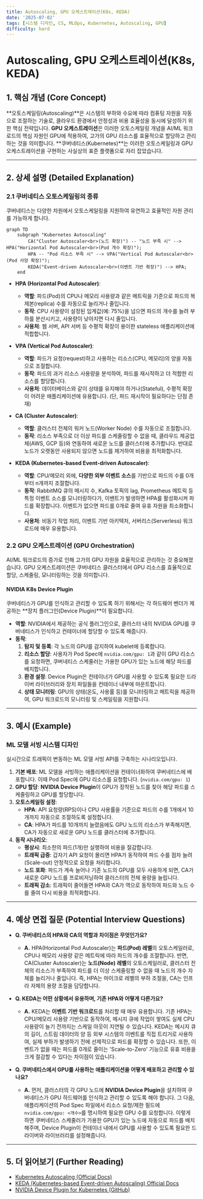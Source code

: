 ```yaml
---
title: Autoscaling, GPU 오케스트레이션(K8s, KEDA)
date: '2025-07-02'
tags: [시스템 디자인, CS, MLOps, Kubernetes, Autoscaling, GPU]
difficulty: hard
---
```


# Autoscaling, GPU 오케스트레이션(K8s, KEDA)

## 1. 핵심 개념 (Core Concept)

\*\*오토스케일링(Autoscaling)\*\*은 시스템의 부하와 수요에 따라 컴퓨팅 자원을 자동으로 조절하는 기술로, 클라우드 환경에서 안정성과 비용 효율성을 동시에 달성하기 위한 핵심 전략입니다. **GPU 오케스트레이션**은 이러한 오토스케일링 개념을 AI/ML 워크로드의 핵심 자원인 GPU에 적용하여, 고가의 GPU 리소스를 효율적으로 할당하고 관리하는 것을 의미합니다. \*\*쿠버네티스(Kubernetes)\*\*는 이러한 오토스케일링과 GPU 오케스트레이션을 구현하는 사실상의 표준 플랫폼으로 자리 잡았습니다.

______________________________________________________________________

## 2. 상세 설명 (Detailed Explanation)

### 2.1 쿠버네티스 오토스케일링의 종류

쿠버네티스는 다양한 차원에서 오토스케일링을 지원하여 유연하고 효율적인 자원 관리를 가능하게 합니다.

```mermaid
graph TD
    subgraph "Kubernetes Autoscaling"
        CA("Cluster Autoscaler<br>(노드 확장)") -- "노드 부족 시" --> HPA("Horizontal Pod Autoscaler<br>(Pod 개수 확장)");
        HPA -- "Pod 리소스 부족 시" --> VPA("Vertical Pod Autoscaler<br>(Pod 사양 확장)");
        KEDA("Event-driven Autoscaler<br>(이벤트 기반 확장)") --> HPA;
    end
```

- **HPA (Horizontal Pod Autoscaler)**:

  - **역할**: 파드(Pod)의 CPU나 메모리 사용량과 같은 메트릭을 기준으로 파드의 복제본(replica) 수를 자동으로 늘리거나 줄입니다.
  - **동작**: CPU 사용량이 설정된 임계값(예: 75%)을 넘으면 파드의 개수를 늘려 부하를 분산시키고, 사용량이 낮아지면 다시 줄입니다.
  - **사용처**: 웹 서버, API 서버 등 수평적 확장이 용이한 stateless 애플리케이션에 적합합니다.

- **VPA (Vertical Pod Autoscaler)**:

  - **역할**: 파드가 요청(request)하고 사용하는 리소스(CPU, 메모리)의 양을 자동으로 조절합니다.
  - **동작**: 파드의 과거 리소스 사용량을 분석하여, 파드를 재시작하고 더 적합한 리소스를 할당합니다.
  - **사용처**: 데이터베이스와 같이 상태를 유지해야 하거나(Stateful), 수평적 확장이 어려운 애플리케이션에 유용합니다. (단, 파드 재시작이 필요하다는 단점 존재)

- **CA (Cluster Autoscaler)**:

  - **역할**: 클러스터 전체의 워커 노드(Worker Node) 수를 자동으로 조절합니다.
  - **동작**: 리소스 부족으로 더 이상 파드를 스케줄링할 수 없을 때, 클라우드 제공업체(AWS, GCP 등)와 연동하여 새로운 노드를 클러스터에 추가합니다. 반대로 노드가 오랫동안 사용되지 않으면 노드를 제거하여 비용을 최적화합니다.

- **KEDA (Kubernetes-based Event-driven Autoscaler)**:

  - **역할**: CPU/메모리 외에, **다양한 외부 이벤트 소스**를 기반으로 파드의 수를 0개부터 n개까지 조절합니다.
  - **동작**: RabbitMQ 큐의 메시지 수, Kafka 토픽의 lag, Prometheus 메트릭 등 특정 이벤트 소스를 모니터링하다가, 이벤트가 발생하면 HPA를 활성화시켜 파드를 확장합니다. 이벤트가 없으면 파드를 0개로 줄여 유휴 자원을 최소화합니다.
  - **사용처**: 비동기 작업 처리, 이벤트 기반 아키텍처, 서버리스(Serverless) 워크로드에 매우 유용합니다.

### 2.2 GPU 오케스트레이션 (GPU Orchestration)

AI/ML 워크로드의 증가로 인해 고가의 GPU 자원을 효율적으로 관리하는 것    중요해졌습니다. GPU 오케스트레이션은 쿠버네티스 클러스터에서 GPU 리소스를 효율적으로 할당, 스케줄링, 모니터링하는 것을 의미합니다.

#### NVIDIA K8s Device Plugin

쿠버네티스가 GPU를 인식하고 관리할 수 있도록 하기 위해서는 각 하드웨어 벤더가 제공하는 \*\*장치 플러그인(Device Plugin)\*\*이 필요합니다.

- **역할**: NVIDIA에서 제공하는 공식 플러그인으로, 클러스터 내의 NVIDIA GPU를 쿠버네티스가 인식하고 컨테이너에 할당할 수 있도록 해줍니다.
- **동작**:
  1. **탐지 및 등록**: 각 노드의 GPU를 감지하여 kubelet에 등록합니다.
  1. **리소스 할당**: 사용자가 Pod Spec에 `nvidia.com/gpu: 1`과 같이 GPU 리소스를 요청하면, 쿠버네티스 스케줄러는 가용한 GPU가 있는 노드에 해당 파드를 배치합니다.
  1. **환경 설정**: Device Plugin은 컨테이너가 GPU를 사용할 수 있도록 필요한 드라이버 라이브러리와 장치 파일들을 컨테이너 내부에 마운트합니다.
  1. **상태 모니터링**: GPU의 상태(온도, 사용률 등)를 모니터링하고 메트릭을 제공하여, GPU 워크로드의 모니터링 및 스케일링을 지원합니다.

______________________________________________________________________

## 3. 예시 (Example)

### ML 모델 서빙 시스템 디자인

실시간으로 트래픽이 변동하는 ML 모델 서빙 API를 구축하는 시나리오입니다.

1. **기본 배포**: ML 모델을 서빙하는 애플리케이션을 컨테이너화하여 쿠버네티스에 배포합니다. 이때 Pod Spec에 GPU 리소스를 요청합니다. (`nvidia.com/gpu: 1`)
1. **GPU 할당**: **NVIDIA Device Plugin**이 GPU가 장착된 노드를 찾아 해당 파드를 스케줄링하고 GPU를 할당합니다.
1. **오토스케일링 설정**:
   - **HPA**: API 요청량(RPS)이나 CPU 사용률을 기준으로 파드의 수를 1개에서 10개까지 자동으로 조절하도록 설정합니다.
   - **CA**: HPA가 파드를 10개까지 늘렸음에도 GPU 노드의 리소스가 부족해지면, CA가 자동으로 새로운 GPU 노드를 클러스터에 추가합니다.
1. **동작 시나리오**:
   - **평상시**: 최소한의 파드(1개)만 실행하여 비용을 절감합니다.
   - **트래픽 급증**: 갑자기 API 요청이 몰리면 HPA가 동작하여 파드 수를 점차 늘려(Scale-out) 안정적으로 요청을 처리합니다.
   - **노드 포화**: 파드가 계속 늘어나 기존 노드의 GPU를 모두 사용하게 되면, CA가 새로운 GPU 노드를 프로비저닝하여 클러스터의 전체 용량을 늘립니다.
   - **트래픽 감소**: 트래픽이 줄어들면 HPA와 CA가 역으로 동작하여 파드와 노드 수를 줄여 다시 비용을 최적화합니다.

______________________________________________________________________

## 4. 예상 면접 질문 (Potential Interview Questions)

- **Q. 쿠버네티스의 HPA와 CA의 역할과 차이점은 무엇인가요?**

  - **A.** HPA(Horizontal Pod Autoscaler)는 **파드(Pod) 레벨**의 오토스케일러로, CPU나 메모리 사용량 같은 메트릭에 따라 파드의 개수를 조절합니다. 반면, CA(Cluster Autoscaler)는 **노드(Node) 레벨**의 오토스케일러로, 클러스터 전체의 리소스가 부족하여 파드를 더 이상 스케줄링할 수 없을 때 노드의 개수 자체를 늘리거나 줄입니다. 즉, HPA는 마이크로 레벨의 부하 조절을, CA는 인프라 자체의 용량 조절을 담당합니다.

- **Q. KEDA는 어떤 상황에서 유용하며, 기존 HPA와 어떻게 다른가요?**

  - **A.** KEDA는 **이벤트 기반 워크로드**를 처리할 때 매우 유용합니다. 기존 HPA는 CPU/메모리 사용량 기반으로 동작하여, 메시지 큐에 작업이 쌓여도 실제 CPU 사용량이 늘기 전까지는 스케일 아웃이 지연될 수 있습니다. KEDA는 메시지 큐의 길이, 스트림 데이터의 양 등 외부 시스템의 이벤트를 직접 트리거로 사용하여, 실제 부하가 발생하기 전에 선제적으로 파드를 확장할 수 있습니다. 또한, 이벤트가 없을 때는 파드를 0개로 줄이는 'Scale-to-Zero' 기능으로 유휴 비용을 크게 절감할 수 있다는 차이점이 있습니다.

- **Q. 쿠버네티스에서 GPU를 사용하는 애플리케이션을 어떻게 배포하고 관리할 수 있나요?**

  - **A.** 먼저, 클러스터의 각 GPU 노드에 **NVIDIA Device Plugin**을 설치하여 쿠버네티스가 GPU 하드웨어를 인식하고 관리할 수 있도록 해야 합니다. 그 다음, 애플리케이션의 Pod Spec 파일에서 리소스 요청/제한 필드에 `nvidia.com/gpu: <개수>`를 명시하여 필요한 GPU 수를 요청합니다. 이렇게 하면 쿠버네티스 스케줄러가 가용한 GPU가 있는 노드에 자동으로 파드를 배치해주며, Device Plugin이 컨테이너 내에서 GPU를 사용할 수 있도록 필요한 드라이버와 라이브러리를 설정해줍니다.

______________________________________________________________________

## 5. 더 읽어보기 (Further Reading)

- [Kubernetes Autoscaling (Official Docs)](https://kubernetes.io/docs/tasks/run-application/horizontal-pod-autoscale/)
- [KEDA (Kubernetes-based Event-driven Autoscaling) Official Docs](https://keda.sh/docs/2.13/concepts/)
- [NVIDIA Device Plugin for Kubernetes (GitHub)](https://github.com/NVIDIA/k8s-device-plugin)

